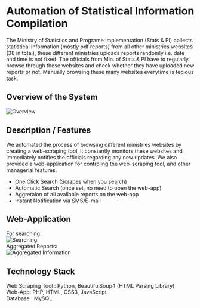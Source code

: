 # Automation of Statistical Information Compilation
The Ministry of Statistics and Programe Implementation (Stats & PI) collects statistical information (mostly pdf reports) from all other ministries websites (38 in total), these different ministries uploads reports randomly i.e. date and time is not fixed. The officials from Min. of Stats & PI have to regularly browse through these websites and check whether they have uploaded new reports or not. Manually browsing these many websites everytime is tedious task.  
## Overview of the System
![Overview](https://github.com/jainamshah17/web-scrapping/blob/master/images/overview.PNG)   
## Description / Features
We automated the process of browsing different ministries websites by creating a web-scraping tool, it constantly monitors these websites and immediately notifies the officials regarding any new updates. We also provided a web-application for controling the web-scraping tool, and other managerial features.
  - One Click Search (Scrapes when you search)
  - Automatic Search (once set, no need to open the web-app)
  - Aggretaion of all available reports on the web-app
  - Instant Notification via SMS/E-mail
## Web-Application
For searching:  
![Searching](https://github.com/jainamshah17/web-scrapping/blob/master/images/search.PNG)   
Aggregated Reports:  
![Aggregated Information](https://github.com/jainamshah17/web-scrapping/blob/master/images/agg.PNG)   
## Technology Stack
Web Scraping Tool : Python, BeautifulSoup4 (HTML Parsing Library)  
Web-App: PHP, HTML, CSS3, JavaScript  
Database : MySQL  
